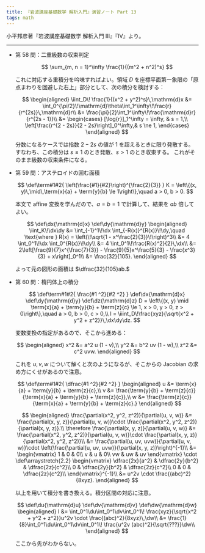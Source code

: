 ```yaml
---
title: 『岩波講座基礎数学 解析入門』演習ノート Part 13
tags: math
---
```


小平邦彦著『岩波講座基礎数学 解析入門 III』『IV』より。

----

* 第 58 問：二重級数の収束判定

  $$
  \sum_{m, n = 1}^\infty \frac{1}{(m^2 + n^2)^s}
  $$

  これに対応する重積分を吟味すればよい。領域 $D$ を座標平面第一象限の「原点まわりを回避した右上」部分として、次の積分を検討する：

  $$
  \begin{aligned}
  \iint_D\! \frac{1}{(x^2 + y^2)^s}\,\mathrm{d}x
  &= \int_0^{\pi/2}\!\mathrm{d}\theta\int_1^\infty\!\frac{r}{r^{2s}}\,\mathrm{d}r\\
  &= \frac{\pi}{2}\int_1^\infty\!\frac{\mathrm{d}r}{r^{2s - 1}}\\
  &=
  \begin{cases}
  [\log{r}]_1^\infty = \infty, & s = 1,\\
  \left[\frac{r^{2 - 2s}}{2 - 2s}\right]_0^\infty,& s \ne 1,
  \end{cases}
  \end{aligned}
  $$

  分数になるケースでは指数 $2 - 2s$ の値が $1$ を超えるときに限り発散する。
  すなわち、この積分は $s \le 1$ のとき発散、$s > 1$ のとき収束する。
  これがそのまま級数の収束条件になる。
* 第 59 問：アステロイドの囲む面積

  $$
  \def\term#1#2{ \left(\frac{#1}{#2}\right)^{\frac{2}{3}} }
  K = \left\{(x, y)\,\mid\,\term{x}{a} + \term{y}{b} \le 1\right\},\quad a > 0, b > 0.
  $$

  本文で affine 変換を学んだので、$a = b = 1$ で計算して、結果を $ab$ 倍してよい。

  $$
  \def\dx{\mathrm{d}x}
  \def\dy{\mathrm{d}y}
  \begin{aligned}
  \iint_K\!\dx\dy
  &= \int_{-1}^1\!\dx \int_{-R(x)}^{R(x)}\!\dy,\quad \text{where } R(x) = \left(\!\sqrt{1 - x^\frac{2}{3}}\!\right)^3\\
  &= 4 \int_0^1\!\dx \int_0^{R(x)}\!\dy\\
  &= 4 \int_0^1\!\frac{R(x)^2}{2}\,\dx\\
  &= 2\left[\frac{9}{7}x^{\frac{7}{3}} - \frac{9}{5}x^\frac{5}{3} - \frac{x^3}{3} + x\right]_0^1\\
  &= \frac{32}{105}.
  \end{aligned}
  $$

  よって元の図形の面積は $\dfrac{32}{105}ab.$
* 第 60 問：楕円体上の積分

  $$
  \def\term#1#2{ \frac{#1 ^2}{#2 ^2} }
  \def\dx{\mathrm{d}x}
  \def\dy{\mathrm{d}y}
  \def\dz{\mathrm{d}z}
  D = \left\{(x, y) \mid \term{x}{a} + \term{y}{b} + \term{z}{c} \le 1, x > 0, y > 0, z > 0\right\},\quad a > 0, b > 0, c > 0,\\
  I = \iiint_D\!\frac{xyz}{\sqrt{x^2 + y^2 + z^2}}\,\dx\dy\dz.
  $$

  変数変換の指定があるので、そこから進める：

  $$
  \begin{aligned}
  x^2 &= a^2 u (1 - v),\\
  y^2 &= b^2 uv (1 - w),\\
  z^2 &= c^2 uvw.
  \end{aligned}
  $$

  これを $u, v, w$ について解くと次のようになるが、そこからの Jacobian の求め方にくせがあるので注意。

  $$
  \def\term#1#2{ \dfrac{#1 ^2}{#2 ^2} }
  \begin{aligned}
  u &= \term{x}{a} + \term{y}{b} + \term{z}{c},\\
  v &= \frac{\term{y}{b} + \term{z}{c}}{\term{x}{a} + \term{y}{b} + \term{z}{c}},\\
  w &= \frac{\term{z}{c}}{\term{x}{a} + \term{y}{b} + \term{z}{c}.}
  \end{aligned}
  $$

  $$
  \begin{aligned}
  \frac{\partial(x^2, y^2, z^2)}{\partial(u, v, w)}
  &= \frac{\partial(x, y, z)}{\partial(u, v, w)}\cdot
     \frac{\partial(x^2, y^2, z^2)}{\partial(x, y, z)}.\\
  \therefore \frac{\partial(x, y, z)}{\partial(u, v, w)}
  &= \frac{\partial(x^2, y^2, z^2)}{\partial(u, v, w)}\cdot
     \frac{\partial(x, y, z)}{\partial(x^2, y^2, z^2)}\\
  &= \frac{\partial(u, uv, uvw)}{\partial(u, v, w)}\cdot
     \left(\frac{\partial(u, uv, uvw)}{\partial(x, y, z)}\right)^{-1}\\
  &= \begin{vmatrix}
     1 & 0 & 0\\
     v & u & 0\\
     vw & uw & uv
     \end{vmatrix}
     \cdot
     \def\arraystretch{2.2}
     \begin{vmatrix}
     \dfrac{2x}{a^2} & \dfrac{2y}{b^2} & \dfrac{2z}{c^2}\\
     0 & \dfrac{2y}{b^2} & \dfrac{2z}{c^2}\\
     0 & 0 & \dfrac{2z}{c^2}\\
     \end{vmatrix}^{-1}\\
  &= u^2v \cdot \frac{(abc)^2}{8xyz}.
  \end{aligned}
  $$

  以上を用いて積分を書き換える。積分区間の対応に注意。

  $$
  \def\du{\mathrm{d}u}
  \def\dv{\mathrm{d}v}
  \def\dw{\mathrm{d}w}
  \begin{aligned}
  I &= \int_0^1\du\int_0^1\dv\int_0^1\!
    \frac{xyz}{\sqrt{x^2 + y^2 + z^2}}u^2v \cdot \frac{(abc)^2}{8xyz}\,\dw\\
    &= \frac{1}{8}\int_0^1\du\int_0^1\dv\int_0^1\! \frac{u^2v (abc)^2}{\sqrt{???}}\dw\\
  \end{aligned}
  $$

  ここから先がわからない。
